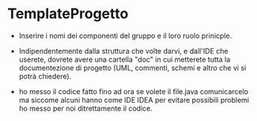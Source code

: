 # TemplateProgetto 

* Inserire i nomi dei componenti del gruppo e il loro ruolo prinicple.

* Indipendentemente dalla struttura che volte darvi, e dall'IDE che userete, dovrete avere una cartella "doc" in cui metterete tutta la documentezione di progetto (UML, commenti, schemi e altro che vi si potrà chiedere).

* ho messo il codice fatto fino ad ora se volete il file.java comunicarcelo ma siccome alcuni hanno come IDE IDEA per evitare possibili problemi ho messo per noi ditrettamente il codice.
